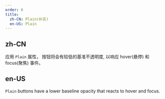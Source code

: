 ```yaml
---
order: 6
title:
  zh-CN: Plain(朴实)
  en-US: Plain
---
```


## zh-CN

应用 `Plain` 属性， 按钮将会有较低的基准不透明度, 以响应 hover(悬停) 和 focus(聚焦) 事件。

## en-US

`Plain` buttons have a lower baseline opacity that reacts to hover and focus.
